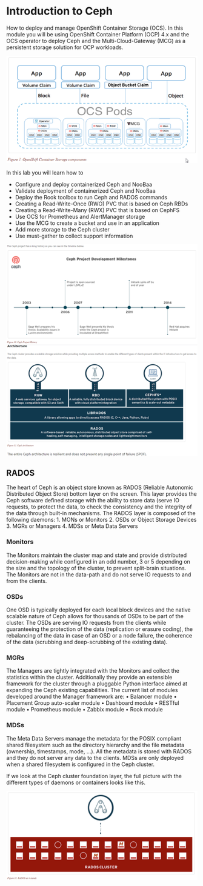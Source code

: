 # Introduction to Ceph
How to deploy and manage OpenShift Container Storage (OCS). In this module you will be using OpenShift Container Platform (OCP) 4.x and the OCS operator to deploy Ceph and the Multi-Cloud-Gateway (MCG) as a persistent storage solution for OCP workloads.

<img src="images/mod01/mod01-05-01-01.png">

In this lab you will learn how to
* Configure and deploy containerized Ceph and NooBaa
* Validate deployment of containerized Ceph and NooBaa
* Deploy the Rook toolbox to run Ceph and RADOS commands
* Creating a Read-Write-Once (RWO) PVC that is based on Ceph RBDs
* Creating a Read-Write-Many (RWX) PVC that is based on CephFS
* Use OCS for Prometheus and AlertManager storage
* Use the MCG to create a bucket and use in an application
* Add more storage to the Ceph cluster
* Use must-gather to collect support information

<img src="images/mod01/mod01-05-01-02.png">

<img src="images/mod01/mod01-05-01-03.png">


## RADOS
The heart of Ceph is an object store known as RADOS (Reliable Autonomic Distributed Object Store) bottom layer on the screen. This layer provides the Ceph software defined storage with the ability to store data (serve IO requests, to protect the data, to check the consistency and the integrity of the data through built-in mechanisms. The RADOS layer is composed of the following daemons:
	1. MONs or Monitors
	2. OSDs or Object Storage Devices
	3. MGRs or Managers
	4. MDSs or Meta Data Servers

### Monitors
The Monitors maintain the cluster map and state and provide distributed decision-making while configured in an odd number, 3 or 5 depending on the size and the topology of the cluster, to prevent split-brain situations. The Monitors are not in the data-path and do not serve IO requests to and from the clients.

### OSDs
One OSD is typically deployed for each local block devices and the native scalable nature of Ceph allows for thousands of OSDs to be part of the cluster. The OSDs are serving IO requests from the clients while guaranteeing the protection of the data (replication or erasure coding), the rebalancing of the data in case of an OSD or a node failure, the coherence of the data (scrubbing and deep-scrubbing of the existing data).

### MGRs
The Managers are tightly integrated with the Monitors and collect the statistics within the cluster. Additionally they provide an extensible framework for the cluster through a pluggable Python interface aimed at expanding the Ceph existing capabilities. The current list of modules developed around the Manager framework are:
	• Balancer module
	• Placement Group auto-scaler module
	• Dashboard module
	• RESTful module
	• Prometheus module
	• Zabbix module
	• Rook module

### MDSs
The Meta Data Servers manage the metadata for the POSIX compliant shared filesystem such as the directory hierarchy and the file metadata (ownership, timestamps, mode, …​). All the metadata is stored with RADOS and they do not server any data to the clients. MDSs are only deployed when a shared filesystem is configured in the Ceph cluster.

If we look at the Ceph cluster foundation layer, the full picture with the different types of daemons or containers looks like this.

<img src="images/mod01/mod01-05-01-04.png">
